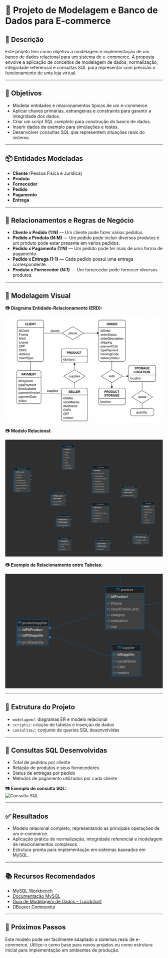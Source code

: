 # 🛒 Projeto de Modelagem e Banco de Dados para E-commerce

## 📌 Descrição

Este projeto tem como objetivo a modelagem e implementação de um banco de dados relacional para um sistema de e-commerce. A proposta envolve a aplicação de conceitos de modelagem de dados, normalização, integridade referencial e consultas SQL para representar com precisão o funcionamento de uma loja virtual.

---

## 🎯 Objetivos

- Modelar entidades e relacionamentos típicos de um e-commerce.
- Aplicar chaves primárias, estrangeiras e constraints para garantir a integridade dos dados.
- Criar um script SQL completo para construção do banco de dados.
- Inserir dados de exemplo para simulações e testes.
- Desenvolver consultas SQL que representem situações reais do sistema.

---

## 📦 Entidades Modeladas

- **Cliente** (Pessoa Física e Jurídica)  
- **Produto**  
- **Fornecedor**  
- **Pedido**  
- **Pagamento**  
- **Entrega**

---

## 🔁 Relacionamentos e Regras de Negócio

- **Cliente x Pedido (1:N)** — Um cliente pode fazer vários pedidos.  
- **Pedido x Produto (N:M)** — Um pedido pode incluir diversos produtos e um produto pode estar presente em vários pedidos.  
- **Pedido x Pagamento (1:N)** — Um pedido pode ter mais de uma forma de pagamento.  
- **Pedido x Entrega (1:1)** — Cada pedido possui uma entrega correspondente.  
- **Produto x Fornecedor (N:1)** — Um fornecedor pode fornecer diversos produtos.

---

## 🧩 Modelagem Visual

📷 **Diagrama Entidade-Relacionamento (ERD):** 

![Diagrama ERD](imgs/ERD.png)

📷 **Modelo Relacional:**  

![Modelo Relacional](imgs/diagramaDbeaver.png) 

📷 **Exemplo de Relacionamento entre Tabelas:**  

![Relacionamento entre tabelas](imgs/relacionamentoDbeaver.png)

---

## 📁 Estrutura do Projeto

- `modelagem/`: diagramas ER e modelo relacional  
- `scripts/`: criação de tabelas e inserção de dados  
- `consultas/`: conjunto de queries SQL desenvolvidas

---

## 🔎 Consultas SQL Desenvolvidas

- Total de pedidos por cliente  
- Relação de produtos e seus fornecedores  
- Status de entregas por pedido  
- Métodos de pagamento utilizados por cada cliente

📷 **Exemplo de consulta SQL:**  
![Consulta SQL](https://i.imgur.com/pkZHKSK.png)

---

## ✅ Resultados

- Modelo relacional completo, representando as principais operações de um e-commerce.  
- Aplicação prática de normalização, integridade referencial e modelagem de relacionamentos complexos.  
- Estrutura pronta para implementação em sistemas baseados em MySQL.

---

## 📚 Recursos Recomendados

- [MySQL Workbench](https://www.mysql.com/products/workbench/)  
- [Documentação MySQL](https://dev.mysql.com/doc/)  
- [Guia de Modelagem de Dados – Lucidchart](https://www.lucidchart.com/pages/pt/modelagem-de-dados)
- [DBeaver Community](https://dbeaver.io)  

---

## 🚀 Próximos Passos

Este modelo pode ser facilmente adaptado a sistemas reais de e-commerce. Utilize-o como base para novos projetos ou como estrutura inicial para implementação em ambientes de produção.

